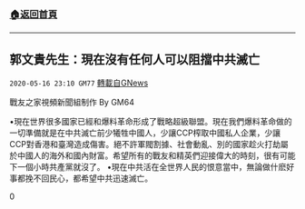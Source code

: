 ###  [:house:返回首頁](https://github.com/ourhimalayas/txt)
---

## 郭文貴先生：現在沒有任何人可以阻擋中共滅亡
`2020-05-16 23:10 GM77` [轉載自GNews](https://gnews.org/zh-hant/205453/)

戰友之家視頻新聞組制作
By GM64



•現在世界很多國家已經和爆料革命形成了戰略超級聯盟。現在我們爆料革命做的一切準備就是在中共滅亡前少犧牲中國人，少讓CCP榨取中國私人企業，少讓CCP對香港和臺灣造成傷害。絕不許軍閥割據、社會動亂、別的國家趁火打劫屬於中國人的海外和國內財富。希望所有的戰友和精英們迎接偉大的時刻，很有可能下一個小時共產黨就沒了。
•現在中共活在全世界人民的恨意當中，無論做什麽好事都挽不回民心，都希望中共迅速滅亡。

0
